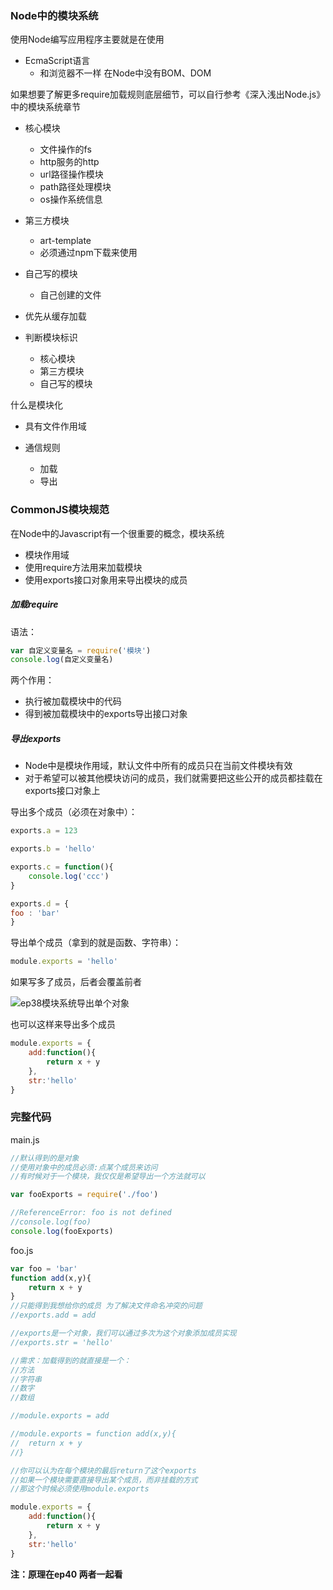### Node中的模块系统

使用Node编写应用程序主要就是在使用

- EcmaScript语言
  - 和浏览器不一样 在Node中没有BOM、DOM



如果想要了解更多require加载规则底层细节，可以自行参考《深入浅出Node.js》中的模块系统章节

- 核心模块
  - 文件操作的fs
  - http服务的http
  - url路径操作模块
  - path路径处理模块
  - os操作系统信息
- 第三方模块
  - art-template
  - 必须通过npm下载来使用
- 自己写的模块
  - 自己创建的文件

- 优先从缓存加载
- 判断模块标识
  - 核心模块
  - 第三方模块
  - 自己写的模块

什么是模块化

- 具有文件作用域

- 通信规则
  - 加载
  - 导出

### CommonJS模块规范

在Node中的Javascript有一个很重要的概念，模块系统

- 模块作用域
- 使用require方法用来加载模块
- 使用exports接口对象用来导出模块的成员

##### **加载require**

语法：

```javascript
var 自定义变量名 = require('模块')
console.log(自定义变量名)
```

两个作用：

- 执行被加载模块中的代码
- 得到被加载模块中的exports导出接口对象

##### 导出exports

- Node中是模块作用域，默认文件中所有的成员只在当前文件模块有效
- 对于希望可以被其他模块访问的成员，我们就需要把这些公开的成员都挂载在exports接口对象上

导出多个成员（必须在对象中）：

```javascript
exports.a = 123

exports.b = 'hello'

exports.c = function(){
    console.log('ccc')
}

exports.d = {
foo : 'bar'
}
```

导出单个成员（拿到的就是函数、字符串）：

```javascript
module.exports = 'hello'
```

如果写多了成员，后者会覆盖前者

![ep38模块系统导出单个对象](D:\Node.js笔记\辅助图片\ep38模块系统导出单个对象.PNG)

也可以这样来导出多个成员

```javascript
module.exports = {
	add:function(){
		return x + y
	},
	str:'hello'	
}
```

### 完整代码

main.js

```javascript
//默认得到的是对象
//使用对象中的成员必须:点某个成员来访问
//有时候对于一个模块，我仅仅是希望导出一个方法就可以

var fooExports = require('./foo')

//ReferenceError: foo is not defined
//console.log(foo)
console.log(fooExports)
```

foo.js

```javascript
var foo = 'bar'
function add(x,y){
	return x + y
}
//只能得到我想给你的成员 为了解决文件命名冲突的问题
//exports.add = add

//exports是一个对象，我们可以通过多次为这个对象添加成员实现
//exports.str = 'hello'

//需求：加载得到的就直接是一个：
//方法
//字符串
//数字
//数组

//module.exports = add

//module.exports = function add(x,y){
//	return x + y
//}

//你可以认为在每个模块的最后return了这个exports
//如果一个模块需要直接导出某个成员，而非挂载的方式
//那这个时候必须使用module.exports

module.exports = {
	add:function(){
		return x + y
	},
	str:'hello'	
}
```

**注：原理在ep40 两者一起看**

